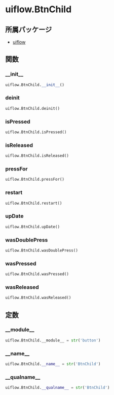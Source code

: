 # uiflow.BtnChild

## 所属パッケージ
- [uiflow](../../module/uiflow)

## 関数

### \_\_init\_\_
```python
uiflow.BtnChild.__init__()
```

### deinit
```python
uiflow.BtnChild.deinit()
```

### isPressed
```python
uiflow.BtnChild.isPressed()
```

### isReleased
```python
uiflow.BtnChild.isReleased()
```

### pressFor
```python
uiflow.BtnChild.pressFor()
```

### restart
```python
uiflow.BtnChild.restart()
```

### upDate
```python
uiflow.BtnChild.upDate()
```

### wasDoublePress
```python
uiflow.BtnChild.wasDoublePress()
```

### wasPressed
```python
uiflow.BtnChild.wasPressed()
```

### wasReleased
```python
uiflow.BtnChild.wasReleased()
```

## 定数

### \_\_module\_\_
```python
uiflow.BtnChild.__module__ = str('button')
```

### \_\_name\_\_
```python
uiflow.BtnChild.__name__ = str('BtnChild')
```

### \_\_qualname\_\_
```python
uiflow.BtnChild.__qualname__ = str('BtnChild')
```
